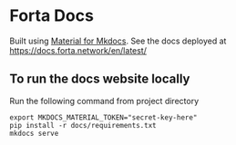 # Forta Docs

Built using [Material for Mkdocs](https://squidfunk.github.io/mkdocs-material/). See the docs deployed at https://docs.forta.network/en/latest/

## To run the docs website locally

Run the following command from project directory

```
export MKDOCS_MATERIAL_TOKEN="secret-key-here"
pip install -r docs/requirements.txt
mkdocs serve
```

